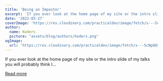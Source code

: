 ```yaml
---
title: 'Being an Imposter'
excerpt: 'If you ever look at the home page of my site or the intro slide of my talks you will probably think I...'
date: '2022-03-27'
coverImage: 'https://res.cloudinary.com/practicaldev/image/fetch/s---5cNpQOy--/c_imagga_scale,f_auto,fl_progressive,h_420,q_auto,w_1000/https://dev-to-uploads.s3.amazonaws.com/uploads/articles/vhcf6evt12yk39x1ngt7.jpg'
author:
  name: Koders
  picture: "assets/blog/authors/koders.png"
ogImage:
  url: 'https://res.cloudinary.com/practicaldev/image/fetch/s---5cNpQOy--/c_imagga_scale,f_auto,fl_progressive,h_420,q_auto,w_1000/https://dev-to-uploads.s3.amazonaws.com/uploads/articles/vhcf6evt12yk39x1ngt7.jpg'
---
```


If you ever look at the home page of my site or the intro slide of my talks you will probably think I...

[Read more](https://dev.to/debs_obrien/being-an-imposter-4bl7)
